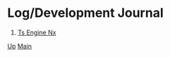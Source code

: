 # Log/Development Journal

1. [Ts Engine Nx](001_ts_engine_nx.md)

[Up](../index.md)
[Main](../../../index.md)
